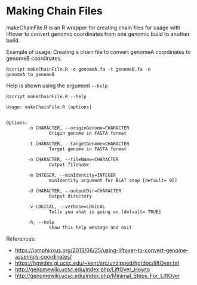 # Making Chain Files

makeChainFile.R is an R wrapper for creating chain files for usage
with liftover to convert genomic coordinates from one genomic build 
to another build.

Example of usage: Creating a chain file to convert genomeA coordinates
to genomeB coordinates.

`Rscript makeChainFile.R -o genomeA.fa -t genomeB.fa -n genomeA_to_genomeB`

Help is shown using the argument `--help`

`Rscript makeChainFile.R --help`

```
Usage: makeChainFile.R [options]


Options:
        -o CHARACTER, --originGenome=CHARACTER
                Origin genome in FASTA format

        -t CHARACTER, --targetGenome=CHARACTER
                Target genome in FASTA format

        -n CHARACTER, --fileName=CHARACTER
                Output filename

        -m INTEGER, --minIdentity=INTEGER
                minIdentity argument for BLAT step [default= 95]

        -d CHARACTER, --outputDir=CHARACTER
                Output directory

        -v LOGICAL, --verbose=LOGICAL
                Tells you what is going on [default= TRUE]

        -h, --help
                Show this help message and exit
```

References: 
* https://iamphioxus.org/2013/06/25/using-liftover-to-convert-genome-assembly-coordinates/
* https://hgwdev.gi.ucsc.edu/~kent/src/unzipped/hg/doc/liftOver.txt
* http://genomewiki.ucsc.edu/index.php/LiftOver_Howto
* http://genomewiki.ucsc.edu/index.php/Minimal_Steps_For_LiftOver


